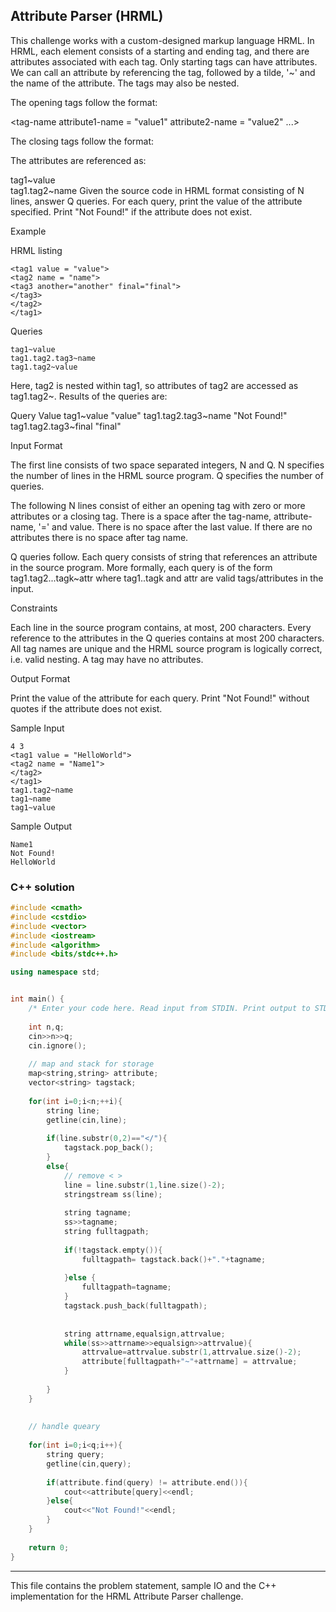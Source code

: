 ## Attribute Parser (HRML)

This challenge works with a custom-designed markup language HRML. In HRML, each element consists of a starting and ending tag, and there are attributes associated with each tag. Only starting tags can have attributes. We can call an attribute by referencing the tag, followed by a tilde, '~' and the name of the attribute. The tags may also be nested.

The opening tags follow the format:

<tag-name attribute1-name = "value1" attribute2-name = "value2" ...>

The closing tags follow the format:

</tag-name>

The attributes are referenced as:

tag1~value  
tag1.tag2~name
Given the source code in HRML format consisting of N lines, answer Q queries. For each query, print the value of the attribute specified. Print "Not Found!" if the attribute does not exist.

Example

HRML listing
```
<tag1 value = "value">
<tag2 name = "name">
<tag3 another="another" final="final">
</tag3>
</tag2>
</tag1>
```

Queries
```
tag1~value
tag1.tag2.tag3~name
tag1.tag2~value
```
Here, tag2 is nested within tag1, so attributes of tag2 are accessed as tag1.tag2~<attribute>. Results of the queries are:

Query                 Value
tag1~value            "value"
tag1.tag2.tag3~name   "Not Found!"
tag1.tag2.tag3~final  "final"

Input Format

The first line consists of two space separated integers, N and Q. N specifies the number of lines in the HRML source program. Q specifies the number of queries.

The following N lines consist of either an opening tag with zero or more attributes or a closing tag. There is a space after the tag-name, attribute-name, '=' and value. There is no space after the last value. If there are no attributes there is no space after tag name.

Q queries follow. Each query consists of string that references an attribute in the source program. More formally, each query is of the form tag1.tag2...tagk~attr where tag1..tagk and attr are valid tags/attributes in the input.

Constraints

Each line in the source program contains, at most, 200 characters.
Every reference to the attributes in the Q queries contains at most 200 characters.
All tag names are unique and the HRML source program is logically correct, i.e. valid nesting.
A tag may have no attributes.

Output Format

Print the value of the attribute for each query. Print "Not Found!" without quotes if the attribute does not exist.

Sample Input

```
4 3
<tag1 value = "HelloWorld">
<tag2 name = "Name1">
</tag2>
</tag1>
tag1.tag2~name
tag1~name
tag1~value
```

Sample Output

```
Name1
Not Found!
HelloWorld
```

### C++ solution

```cpp
#include <cmath>
#include <cstdio>
#include <vector>
#include <iostream>
#include <algorithm>
#include <bits/stdc++.h>

using namespace std;


int main() {
	/* Enter your code here. Read input from STDIN. Print output to STDOUT */
    
	int n,q;
	cin>>n>>q;
	cin.ignore();
    
	// map and stack for storage
	map<string,string> attribute;
	vector<string> tagstack;
    
	for(int i=0;i<n;++i){
		string line;
		getline(cin,line);
        
		if(line.substr(0,2)=="</"){
			tagstack.pop_back();
		}
		else{
			// remove < >
			line = line.substr(1,line.size()-2);
			stringstream ss(line);
            
			string tagname;
			ss>>tagname;
			string fulltagpath;
            
			if(!tagstack.empty()){
				fulltagpath= tagstack.back()+"."+tagname;
                
			}else {
				fulltagpath=tagname;
			}
			tagstack.push_back(fulltagpath);
            
            
			string attrname,equalsign,attrvalue;
			while(ss>>attrname>>equalsign>>attrvalue){
				attrvalue=attrvalue.substr(1,attrvalue.size()-2);
				attribute[fulltagpath+"~"+attrname] = attrvalue;
			}
            
		}
	}
    
    
	// handle queary 
    
	for(int i=0;i<q;i++){
		string query;
		getline(cin,query);
        
		if(attribute.find(query) != attribute.end()){
			cout<<attribute[query]<<endl;
		}else{
			cout<<"Not Found!"<<endl;
		}
	}
       
	return 0;
}
```

---

This file contains the problem statement, sample IO and the C++ implementation for the HRML Attribute Parser challenge.

